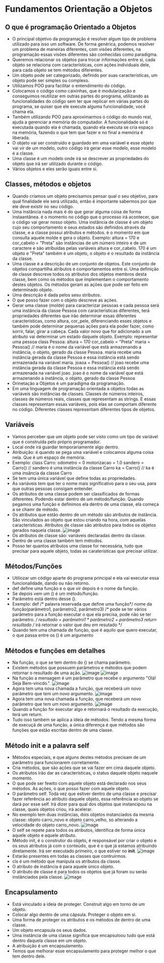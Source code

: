 # Fundamentos Orientação a Objetos 
## O que é programação Orientado a Objetos
- O principal objetivo da programação é resolver algum tipo de problema utilizado para isso um software. De forma genérica, podemos resolver um problema de maneiras diferentes, com visões diferentes, na programação essas visões diferentes são conhecidas como paradigma.
- Queremos relacionar os objetos para trocar informações entre si, cada objeto se relaciona com características, com ações individuais dele, para cada objeto se tem métodos diferentes. 
- Um objeto pode ser categorizado, definido por suas características, um objeto pode ser simples ou complexo. 
- Utilizamos POO para facilitar o entendimento do código.
- Colocamos o código como caixinhas, que é modularização e conseguimos reutilizar em outras partes do programa, utilizando as funcionalidades do código sem ter que replicar em várias partes do programa, se quiser que ele execute alguma funcionalidade, você chama ela. 
- Também utilizando POO para aproximarmos o código do mundo real, ajuda a gerenciar a memória do computador. A funcionalidade só é executada quando ela é chamada, quando ela executa se cria espaço na memória, fazendo o que tem que fazer e no final a memória é liberada. 
- O objeto vai ser construído e guardado em uma variável e esse objeto vai vir de um modelo, outro código irá gerar esse modelo, esse modelo é a classe.
- Uma classe é um modelo onde irá se descrever as propriedades do objeto que irá ser utilizado durante o código.
- Vários objetos e eles serão iguais entre si.

## Classes, métodos e objetos
- Quando criamos um objeto precisamos pensar qual o seu objetivo, para qual finalidade ele será utilizado, então é importante sabermos por que ele deve existir no seu código.
- Uma instância nada mais é do que gerar alguma coisa de forma instaantânea. è o momento no código que o processo irá acontecer, que o código vai gerar nosso objeto. Uma instância de classe é um objeto cujo seu comportamento e seus estados são definidos através da classe, e a classe possui atributos e métodos. è o momento em que consulta aquele molde e gera o objeto. Exemplo: altura = 170 e cor_cabelo = "Preta" são instâncias de um número inteiro e de um caractere e são atribuidas pelas variáveis altura e cor_cabelo. 170 é um objeto e "Preta" também é um objeto, o objeto é o resultado da instância da classe.
- Uma classe é a descrição de um conjunto de objetos. Este conjunto de objetos compartilha atributos e comportamentos entre si. Uma definição de classe descreve todos os atributos dos objetos membros desta classe, bem como os métodos que implementam o comportamento destes objetos. Os métodos geram as ações que pode ser feito em determinado objeto.
- Uma descrição é dada pelos sesu stributos.
- O que posso fazer com o objeto descreve as ações.
- Gerar uma classe (molde) para caracterizar pessoas e cada pessoa será uma instância da classe Pessoa com caracterìsticas diferentes, terá propriedades diferentes que irão determinar essas diferentes características, como altura, cor_pele, diferenciando esses objetos e também pode determinar pequenas ações para ela poder fazer, como sorrir, falar, girar a cabeça. Cada valor novo que for adicionado a um atributo vai determinar um estado daquele objeto. Exemplo: representar uma pessoa
class Pessoa:
  altura = 170
  cor_cabelo = "Preta"
maria = Pessoa() // maria é o nome da variável que está armazenando a instância, o objeto, gerado da classe Pessoa. maria recebe uma instância gerada da classe Pessoa e essa instância está sendo armazenada na variável maria.
joaoa = Pessoa() // joao recebe uma instância gerada da classe Pessoa e essa instância está sendo armazenada na variável joao. joao é o nome da variável que está armazenando a instância, o objeto, gerado da classe Pessoa
- Orinetação a Objetos é um paradigma da programação.
- Em uma linguagem de programação orientada a objetos todas as variáveis são instâncias de classes. Classes de números inteiros, classes de números reais, classes que representam as strings. E essas classes representam essas variáveis, pois elas se comportam diferente no código. Diferentes classes representam diferentes tipos de objetos.

## Variáveis
- Vamos perceber que um objeto pode ser visto como um tipo de variável que é construída pelo próprio programador.
- Local onde irá guardar temporariamente algo dentro.
- Atribuição: é quando se pega uma variável e colocamos alguma coisa nela. Que é um espaço de memória.
- Exemplo: class Carro:
           odometro = 0
           motorizacao = 1.0
         sandero = Carro() // sandero é uma instância da classe Carro
         ka = Carro() // ka é uma insância da classe Carro
- Se tem uma única variável que define todas as propriedades.
- As variáveis tem que ter o nome mais significativo para o seu usa, para que outras pessoas consigam entender.
- Os atributos de uma classe podem ser classificados de formas diferentes. Podendo estar dentro de um método/função. Quando pegamos uma função e definimos ela dentro de uma classe, ela começa a se chamr de método.
- Os atributos que estão dentro de um método são atributos de instância. São vinculados ao objeto que estou criando na hora, com aquelas características. Atributos de classe são atributos para todos os objetos gerados naquela classe.
  ![image](https://github.com/user-attachments/assets/d46d553a-ab20-4444-9267-9233c6525af3)
- Os atributos de classe são: variáveis declaradas dentro da classe.
- Dentro de uma classe também tem métodos.
-  Posso ter quantos atributos uma classe for necessária, tudo que precisar para aquele objeto, todas as caraterísticas que precisar utilizar.
  
  ## Métodos/Funções
- Utiliozar um código aparte do programa principal e ela vai executar essa funcionalidade, dando ou não retorno.
- def define uma função e o que vir depois é o nome da função.
- Se depois vem um () é um método/função.
- Parâmetro está dentro desse ().
- Exemplo: def /* palavra reservada que define uma função*/ nome da função(parâmetro1, parâmetro2, parâmetro3) /* pode se ter vários parâmetro para a função executar o que ela precisa, pode não se ter parâmetro. */ resultado = parâmetro1 * parâmetro2 + parâmetro3 return resultado /* irá retornar o valor que deu em resutado */
- Quando tem uma chamada de função, que é aquilo que quero executar, o que passa entre os () é um argumento

## Métodos e funções em detalhes
- Na função, o que se tem dentro do () se chama parâmetro.
- Existem métodos que possuem parâmetros e métodos que podem retornar o resultado de uma ação.
![image](https://github.com/user-attachments/assets/523e1e1e-60d5-487c-9872-fa2c9f5ce26f)
![image](https://github.com/user-attachments/assets/3aca6a53-059a-49f8-9c0a-6aec697c5ac5)
- Na função a mensagem é um parâmetro que recebe o argumento "Olá! Seja Bem-vincdo.".
![image](https://github.com/user-attachments/assets/55d4f3d9-a608-4d20-b8db-91ad46792562)
- Agora tem uma nova chamada a função, que receberá um novo parâmetro que tem um novo argumento.
![image](https://github.com/user-attachments/assets/f523ae27-f813-47f0-854e-cec4a7ef870d)
- Agora tem uma nova chamada a função, que receberá um novo parâmetro que tem um novo argumento.
![image](https://github.com/user-attachments/assets/fb9414fa-e7d6-4feb-880d-a52a5b83dbf4)
- Quando a função for executar algo e retornará o resultado da execução, terá um return.
- Tudo isso também se aplica a ideia de métodos. Tendo a mesma forma de execuçã de uma função, a única diferença é que métodos são funções que estão escritas dentro de uma classe.

## Método init e a palavra self
-  Métodos especiais, e que alguns destes métodos precisam de um parâmetro para funcionarem corretamente.
- Cria métodos, que são ações que se vai fazer em cima daquele objeto.
- Os atributos irão dar as características, o status daquele objeto naquele momento.
- O que pode ser fewito com aquele objeto está declarado nos seus métodos. As ações, o que posso fazer com aquele objeto.
- O parâmetro self. Toda vez que estiver dentro de uma classe e precisar fazer referência ao atributo daquele objeto, essa referência ao objeto se dará por esse self. Irá dizer para qual dos objetos que instancipou na classe, quais objetos criou, irá acelerar.
- No exemplo tem duas instâncias, dois objetos instanciados da mesma classe: objeto carro_novo e objeto carro_velho, so alterando a velocidade do objeto carro_novo.
![image](https://github.com/user-attachments/assets/5e86ed69-2563-4f92-826d-d153c4e07aea)
- O self se repete para todos os atributos, identifica de forma única aquele objeto e aquele atributo.
- Método init, é o construtor do objeto, é responsável por criar o objeto e os seus atributos já com o conteúdo, que é o que já estamos atribuindo diretamente. Irá ser executado primeiro, o que estiver no __init__.
![image](https://github.com/user-attachments/assets/bca7f2f5-8332-4181-bf32-0a9225eed52d)
- Estarão presentes em todas as classes que contruirmos.
- cls é um método que manipula os atributos da classe.
- O atributo de instância é para aquele único objeto.
- O atributo de classe é para todos os objetos que já foram ou serão instânciados pela classe.
![image](https://github.com/user-attachments/assets/5daeaed9-7ca3-4fd6-b69f-5143f8b40cd2)

## Encapsulamento
- Está vinculado a ideia de proteger. Construit algo em torno de um objeto.
- Colocar algo dentro de uma cápsula. Proteger o objeto em si.
- Uma forma de proteger os atributos e os métodos de dentro de uma classe.
- Um objeto encapsula os seus dados.
- Uma instância de uma classe significa que encapsuloou tudo que está dentro daquela classe em um objeto.
- A atribuição é um encapsulamento.
- Temos que melhorar esse encapsulamento para proteger melhor o que tem dentro dele.
